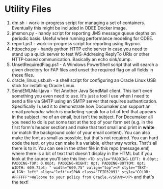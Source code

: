 # Utility Files
1. dm.sh - work-in-progress script for managing a set of containers. Eventually this might be included in ODEE Docker image.
1. jmsmon.py - handy script for reporting JMS message queue depths on periodic basis. Useful when running performance modeling for ODEE.
1. report.ps1 - work-in-progress script for reporting using lbyproc.
1. httpecho.py - handy python HTTP echo server in case you need to stand up a quick server to test WS-Addresing ReplyTo URIs or other HTTP-based communication. Basically an echo sink/dump.
1. UnsetRequiredFlag.ps1 - A Windows PowerShell script that will search a given directory for FAP files and unset the required flag on all fields in those files.
1. oracle_linux_usb.sh - a shell script for configuring an Oracle Linux USB stick for installing Oracle Linux.
1. SendEMLMail.java - Yet Another Java SendMail client. This isn't even something you even need to use. It's just a tool I use when I need to send a file via SMTP using an SMTP server that requires authentication. Specifically I used it to demonstrate how Documaker can support an email _preheader_ which is marketing-speak for a bit of text that appears in the subject line of an email, but isn't the subject. For Documaker all you need to do is put some text at the top of your form set (e.g. in the first form's header section) and make that text small and print in __white__ (or match the background color of your email content). You can also make the font as small as possible, but that's not required. You can hard code the text, or you can make it a variable, either way works. That's all there is to it. You can see in the other file in this repo (message.eml) where there is a bit of text that doesn't display in the HTML but if you look at the source you'll see this line: ```<TD style="PADDING-LEFT: 0.00pt; PADDING-TOP: 0.00pt; PADDING-RIGHT: 0pt; PADDING-BOTTOM: 0pt; WIDTH: 609.72pt; " width="609.75" valign="top"><P style="TEXT-ALIGN: left" align="left"><SPAN class="TFID32091" style="COLOR: #FFFFFF">Welcome to your policy from Oracle.</SPAN></P>``` and that's the text!
